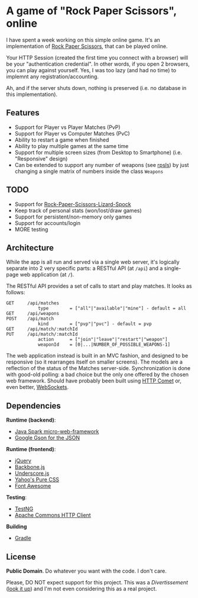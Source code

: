 # A game of "Rock Paper Scissors", online

I have spent a week working on this simple online game. It's an implementation of
[Rock Paper Scissors](http://en.wikipedia.org/wiki/Rock-paper-scissors), that can be played online.

Your HTTP Session (created the first time you connect with a browser) will be your "authentication credential".
In other words, if you open 2 browsers, you can play against yourself. Yes, I was too lazy (and had no time) to implemnt
any registration/accounting.

Ah, and if the server shuts down, nothing is preserved (i.e. no database in this implementation).

## Features

* Support for Player vs Player Matches (PvP)
* Support for Player vs Computer Matches (PvC)
* Ability to restart a game when finished
* Ability to play multiple games at the same time
* Support for multiple screen sizes (from Desktop to Smartphone) (i.e. "Responsive" design)
* Can be extended to support any number of weapons (see [rpsls](http://en.wikipedia.org/wiki/Rock-paper-scissors-lizard-Spock))
  by just changing a single matrix of numbers inside the class `Weapons`

## TODO

* Support for [Rock-Paper-Scissors-Lizard-Spock](http://en.wikipedia.org/wiki/Rock-paper-scissors-lizard-Spock)
* Keep track of personal stats (won/lost/draw games)
* Support for persistent/non-memory only games
* Support for accounts/login
* MORE testing

## Architecture

While the app is all run and served via a single web server, it's logically separate into 2 very specific parts: a
RESTful API (at `/api`) and a single-page web application (at `/`).

The RESTful API provides a set of calls to start and play matches. It looks as follows:
```
GET     /api/matches
            type        = ["all"|"available"|"mine"] - default = all
GET     /api/weapons
POST    /api/match
            kind        = ["pvp"|"pvc"] - default = pvp
GET     /api/match/:matchId
PUT     /api/match/:matchId
            action      = ["join"|"leave"|"restart"|"weapon"]
            weaponId    = [0|...|NUMBER_OF_POSSIBLE_WEAPONS-1]
```

The web application instead is built in an MVC fashion, and designed to be responsive (so it rearranges itself on
smaller screens). The models are a reflection of the status of the Matches server-side. Synchronization is done with
good-old polling: a bad choice but the only one offered by the chosen web framework. Should have probably been built
using [HTTP Comet](http://en.wikipedia.org/wiki/Comet_(programming)) or, even better,
[WebSockets](http://en.wikipedia.org/wiki/WebSocket).

## Dependencies

**Runtime (backend)**:

* [Java Spark micro-web-framework](http://www.sparkjava.com/)
* [Google Gson for the JSON](https://code.google.com/p/google-gson/)

**Runtime (frontend)**:

* [jQuery](http://jquery.com/)
* [Backbone.js](http://backbonejs.org/)
* [Underscore.js](http://underscorejs.org/)
* [Yahoo's Pure CSS](http://purecss.io/)
* [Font Awesome](http://fortawesome.github.io/Font-Awesome/)

**Testing**:

* [TestNG](http://testng.org/doc/index.html)
* [Apache Commons HTTP Client](http://hc.apache.org/httpclient-3.x/)

**Building**

* [Gradle](http://www.gradle.org/)

## License

**Public Domain**. Do whatever you want with the code. I don't care.

Please, DO NOT expect support for this project. This was a _Divertissement_
([look it up](http://en.wikipedia.org/wiki/Divertissement)) and I'm not even considering
this as a real project.
